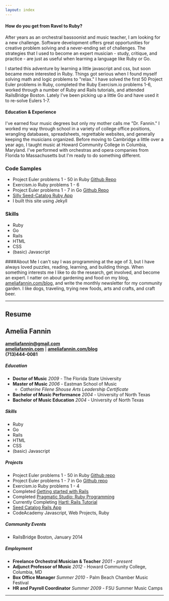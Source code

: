 ```yaml
---
layout: index
---
```



#### How do you get from Ravel to Ruby?
After years as an orchestral bassoonist and music teacher, I am looking for a new challenge. Software development offers great opportunities for creative problem solving and a never-ending set of challenges. The strategies that I used to become an expert musician - study, critique, and practice - are just as useful when learning a language like Ruby or Go.

I started this adventure by learning a little javascript and css, but soon became more interested in Ruby. Things got serious when I found myself solving math and logic problems to "relax." I have solved the first 50 Project Euler problems in Ruby, completed the Ruby Exercism.io problems 1-6, worked through a number of Ruby and Rails tutorials, and attended RailsBridge Boston. Lately I've been picking up a little Go and have used it to re-solve Eulers 1-7.    


#### Education & Experience

I've earned four music degrees but only my mother calls me "Dr. Fannin." I worked my way through school in a variety of college office positions, wrangling databases, spreadsheets, regrettable websites, and generally keeping the musicians organized. Before moving to Cambridge a little over a year ago, I taught music at Howard Community College in Columbia, Maryland. I've performed with orchestras and opera companies from Florida to Massachusetts but I'm ready to do something different.

<div class="col">
  <h3>Code Samples</h3>
  <ul>
    <li>
      Project Euler problems 1 - 50 in Ruby
      <a href="https://github.com/AmeliaFannin/euler" target="_blank">
        Github Repo
      </a>
    </li>
    <li>
      Exercism.io Ruby problems 1 - 6
    </li>
    <li>
      Project Euler problems 1 - 7 in Go
      <a href="https://github.com/AmeliaFannin/euler/tree/master/go" target="_blank">
        Github Repo
      </a>
    </li>
    <li>
      <a href="https://github.com/AmeliaFannin/seed-catalog" target="_blank">
        Silly Seed-Catalog Ruby App
      </a>
    </li>
    <li>
      I built this site using Jekyll
    </li>
  </ul>
</div>

<div class= "col">
  <h3>Skills</h3>
  <ul>
    <li>Ruby</li>
    <li>Go</li>
    <li>Rails</li> 
    <li>HTML</li>
    <li>CSS</li>
    <li>(basic) Javascript</li>
  </ul>
</div>

####About Me
I can't say I was programming at the age of 3, but I have always loved puzzles, reading, learning, and building things.  When something interests me I like to do the research, get involved, and become an expert. I natter on about gardening and food on my blog, <a href="http://ameliafannin.com/blog" target="blank">ameliafannin.com/blog</a>, and write the monthly newsletter for my community garden.  I like dogs, traveling, trying new foods, arts and crafts, and craft beer.  

---

<div class="resume-head">
  <h2>Resume</h2>
</div>

## Amelia Fannin
**[ameliafannin@gmail.com](mailto://ameliafannin@gmail.com)**    
**[ameliafannin.com](http://ameliafannin.com)** | **[ameliafannin.com/blog](http://ameliafannin.com/blog)**    
**(713)444-0081**

##### Education
* **Doctor of Music** *2009* - The Florida State University 
* **Master of Music** *2006* - Eastman School of Music 
  * *Catherine Filene Shouse Arts Leadership Certificate*
* **Bachelor of Music Performance** *2004* - University of North Texas
* **Bachelor of Music Education** *2004* - University of North Texas

##### Skills
* Ruby
* Go
* Rails 
* HTML
* CSS
* (basic) Javascript

##### Projects
* Project Euler problems 1 - 50 in Ruby [Github repo](https://github.com/AmeliaFannin/euler)
* Project Euler problems 1 - 7 in Go [Github repo](https://github.com/AmeliaFannin/euler/tree/master/go)
* Exercism.io Ruby problems 1 - 4
* Completed [Getting started with Rails](http://guides.rubyonrails.org/getting_started.html)
* Completed [Pragmatic Studio: Ruby Programming](http://pragmaticstudio.com/ruby)
* Currently Completing [Hartl: Rails Tutorial](http://www.railstutorial.org/)
* [Seed Catalog Rails App ](https://github.com/AmeliaFannin/seed-catalog)
* CodeAcademy Javascript, Web Projects, Ruby

##### Community Events
* RailsBridge Boston, January 2014

##### Employment
* **Freelance Orchestral Musician & Teacher** *2001 - present*
* **Adjunct Professor of Music** *2012* - Howard Community College, Columbia, MD 
* **Box Office Manager** *Summer 2010* - Palm Beach Chamber Music Festival
* **HR and Payroll Coordinator** *Summer 2009* - FSU Summer Music Camps

---




